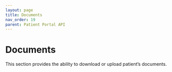 ```yaml
---
layout: page
title: Documents
nav_order: 19
parent: Patient Portal API
---
```


# Documents

This section provides the ability to download or upload patient’s documents.

